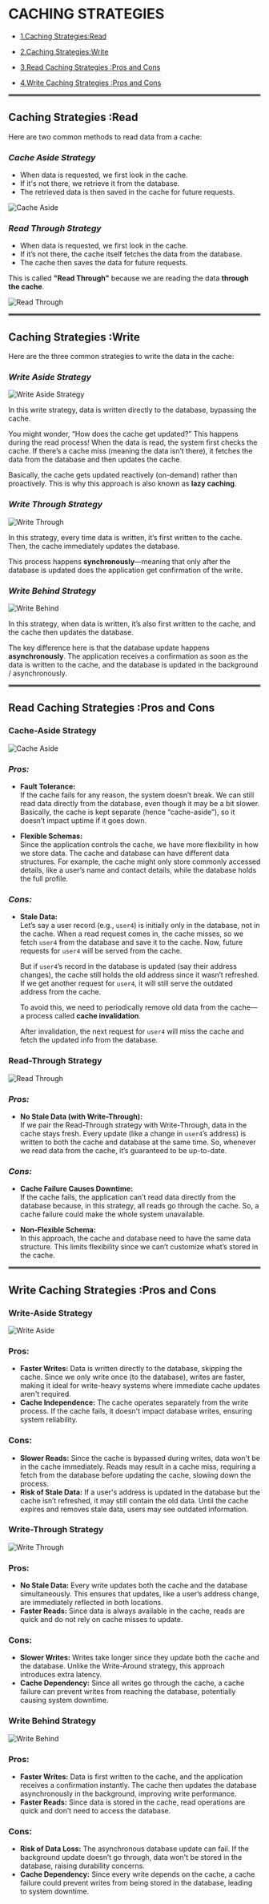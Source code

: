 # CACHING STRATEGIES

- [1.Caching Strategies:Read](#caching-strategies-read)

- [2.Caching Strategies:Write](#caching-strategies-write)

- [3.Read Caching Strategies :Pros and Cons](#read-caching-strategies-pros-and-cons)

- [4.Write Caching Strategies :Pros and Cons](#write-caching-strategies-pros-and-cons)

<hr style="border:2px solid gray">

## Caching Strategies :Read

Here are two common methods to read data from a cache:

### *Cache Aside Strategy*
- When data is requested, we first look in the cache.
- If it's not there, we retrieve it from the database.
- The retrieved data is then saved in the cache for future requests.

![Cache Aside](https://static.wixstatic.com/media/99fa54_6d8c7d722dfb453d867001fb4e422b93~mv2.png/v1/fill/w_1103,h_680,al_c,q_90,usm_0.66_1.00_0.01,enc_auto/99fa54_6d8c7d722dfb453d867001fb4e422b93~mv2.png)

### *Read Through Strategy*
- When data is requested, we first look in the cache.
- If it’s not there, the cache itself fetches the data from the database.
- The cache then saves the data for future requests.

This is called **"Read Through"** because we are reading the data **through the cache**.

![Read Through](https://static.wixstatic.com/media/99fa54_fbf91cfe5d184d6b8a70b51ae17ed0ab~mv2.png/v1/fill/w_1078,h_690,al_c,q_90,usm_0.66_1.00_0.01,enc_auto/99fa54_fbf91cfe5d184d6b8a70b51ae17ed0ab~mv2.png)

<hr style="border:2px solid gray">

## Caching Strategies :Write

Here are the three common strategies to write the data in the cache:

### *Write Aside Strategy*

![Write Aside Strategy](https://static.wixstatic.com/media/99fa54_7f8ee752c26847949940018b0ed0c853~mv2.png/v1/fill/w_783,h_357,al_c,lg_1,q_85,enc_auto/99fa54_7f8ee752c26847949940018b0ed0c853~mv2.png)

In this write strategy, data is written directly to the database, bypassing the cache.

You might wonder, “How does the cache get updated?” This happens during the read process! When the data is read, the system first checks the cache. If there’s a cache miss (meaning the data isn’t there), it fetches the data from the database and then updates the cache.

Basically, the cache gets updated reactively (on-demand) rather than proactively. This is why this approach is also known as **lazy caching**.

### *Write Through Strategy*

![Write Through](https://static.wixstatic.com/media/99fa54_f777481de61b47a6887692975078031f~mv2.png/v1/fill/w_781,h_277,al_c,lg_1,q_85,enc_auto/99fa54_f777481de61b47a6887692975078031f~mv2.png)

In this strategy, every time data is written, it’s first written to the cache. Then, the cache immediately updates the database.

This process happens **synchronously**—meaning that only after the database is updated does the application get confirmation of the write.

### *Write Behind Strategy*

![Write Behind](https://static.wixstatic.com/media/99fa54_9c246cc0fac243f2be735a862948a163~mv2.png/v1/fill/w_781,h_268,al_c,lg_1,q_85,enc_auto/99fa54_9c246cc0fac243f2be735a862948a163~mv2.png)

In this strategy, when data is written, it’s also first written to the cache, and the cache then updates the database.

The key difference here is that the database update happens **asynchronously**. The application receives a confirmation as soon as the data is written to the cache, and the database is updated in the background / asynchronously.

<hr style="border:2px solid gray">

## Read Caching Strategies :Pros and Cons

### Cache-Aside Strategy

![Cache Aside](https://static.wixstatic.com/media/99fa54_edb470b6176b42e082f1f1382d1a7d83~mv2.png/v1/fill/w_775,h_364,al_c,lg_1,q_85,enc_auto/99fa54_edb470b6176b42e082f1f1382d1a7d83~mv2.png)

### *Pros:*
- **Fault Tolerance:**  
  If the cache fails for any reason, the system doesn’t break. We can still read data directly from the database, even though it may be a bit slower. Basically, the cache is kept separate (hence “cache-aside”), so it doesn’t impact uptime if it goes down.

- **Flexible Schemas:**  
  Since the application controls the cache, we have more flexibility in how we store data. The cache and database can have different data structures. For example, the cache might only store commonly accessed details, like a user’s name and contact details, while the database holds the full profile.

### *Cons:*
- **Stale Data:**  
  Let’s say a user record (e.g., `user4`) is initially only in the database, not in the cache. When a read request comes in, the cache misses, so we fetch `user4` from the database and save it to the cache. Now, future requests for `user4` will be served from the cache.  

  But if `user4`’s record in the database is updated (say their address changes), the cache still holds the old address since it wasn’t refreshed. If we get another request for `user4`, it will still serve the outdated address from the cache.  

  To avoid this, we need to periodically remove old data from the cache—a process called **cache invalidation**.  

  After invalidation, the next request for `user4` will miss the cache and fetch the updated info from the database.

### Read-Through Strategy

![Read Through](https://static.wixstatic.com/media/99fa54_d4c518f9b20f4b09bbf2a24d3375af19~mv2.png/v1/fill/w_788,h_277,al_c,lg_1,q_85,enc_auto/99fa54_d4c518f9b20f4b09bbf2a24d3375af19~mv2.png)

### *Pros:*
- **No Stale Data (with Write-Through):**  
  If we pair the Read-Through strategy with Write-Through, data in the cache stays fresh. Every update (like a change in `user4`’s address) is written to both the cache and database at the same time. So, whenever we read data from the cache, it’s guaranteed to be up-to-date.

### *Cons:*
- **Cache Failure Causes Downtime:**  
  If the cache fails, the application can’t read data directly from the database because, in this strategy, all reads go through the cache. So, a cache failure could make the whole system unavailable.

- **Non-Flexible Schema:**  
  In this approach, the cache and database need to have the same data structure. This limits flexibility since we can’t customize what’s stored in the cache.

<hr style="border:2px solid gray">

## Write Caching Strategies :Pros and Cons

### **Write-Aside Strategy**

![Write Aside](https://static.wixstatic.com/media/99fa54_7f8ee752c26847949940018b0ed0c853~mv2.png/v1/fill/w_784,h_356,al_c,lg_1,q_85,enc_auto/99fa54_7f8ee752c26847949940018b0ed0c853~mv2.png)

### **Pros:**
- **Faster Writes:** Data is written directly to the database, skipping the cache. Since we only write once (to the database), writes are faster, making it ideal for write-heavy systems where immediate cache updates aren't required.
- **Cache Independence:** The cache operates separately from the write process. If the cache fails, it doesn't impact database writes, ensuring system reliability.

### **Cons:**
- **Slower Reads:** Since the cache is bypassed during writes, data won't be in the cache immediately. Reads may result in a cache miss, requiring a fetch from the database before updating the cache, slowing down the process.
- **Risk of Stale Data:** If a user's address is updated in the database but the cache isn’t refreshed, it may still contain the old data. Until the cache expires and removes stale data, users may see outdated information.

### **Write-Through Strategy**

![Write Through](https://static.wixstatic.com/media/99fa54_f777481de61b47a6887692975078031f~mv2.png/v1/fill/w_781,h_277,al_c,lg_1,q_85,enc_auto/99fa54_f777481de61b47a6887692975078031f~mv2.png)

### **Pros:**
- **No Stale Data:** Every write updates both the cache and the database simultaneously. This ensures that updates, like a user’s address change, are immediately reflected in both locations.
- **Faster Reads:** Since data is always available in the cache, reads are quick and do not rely on cache misses to update.

### **Cons:**
- **Slower Writes:** Writes take longer since they update both the cache and the database. Unlike the Write-Around strategy, this approach introduces extra latency.
- **Cache Dependency:** Since all writes go through the cache, a cache failure can prevent writes from reaching the database, potentially causing system downtime.

### **Write Behind Strategy**

![Write Behind](https://static.wixstatic.com/media/99fa54_9c246cc0fac243f2be735a862948a163~mv2.png/v1/fill/w_781,h_269,al_c,lg_1,q_85,enc_auto/99fa54_9c246cc0fac243f2be735a862948a163~mv2.png)

### **Pros:**
- **Faster Writes:** Data is first written to the cache, and the application receives a confirmation instantly. The cache then updates the database asynchronously in the background, improving write performance.
- **Faster Reads:** Since data is stored in the cache, read operations are quick and don’t need to access the database.

### **Cons:**
- **Risk of Data Loss:** The asynchronous database update can fail. If the background update doesn’t go through, data won't be stored in the database, raising durability concerns.
- **Cache Dependency:** Since every write depends on the cache, a cache failure could prevent writes from being stored in the database, leading to system downtime.
